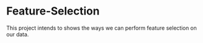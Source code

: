 # Feature-Selection
This project intends to shows the ways we can perform feature selection on our data.
